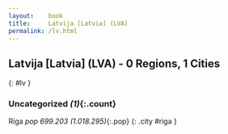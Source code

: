 ```yaml
---
layout:    book
title:     Latvija [Latvia] (LVA)
permalink: /lv.html
---
```


## Latvija [Latvia] (LVA) - 0 Regions, 1 Cities
{: #lv }





### Uncategorized _(1)_{:.count}


Riga  _pop 699.203 (1.018.295)_{:.pop} {: .city #riga } <br>


 
